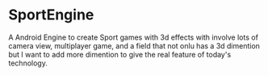 SportEngine
===========

A Android Engine to create Sport games with 3d effects with involve lots of camera view, multiplayer game, and a field that not onlu has a 3d dimention but I want to add more dimention to give the real feature of today's technology.
